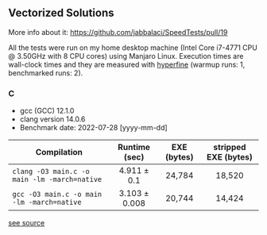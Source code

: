 ## Vectorized Solutions

More info about it: https://github.com/jabbalaci/SpeedTests/pull/19

All the tests were run on my home desktop machine (Intel Core i7-4771 CPU @ 3.50GHz with 8 CPU cores)
using Manjaro Linux. Execution times are wall-clock times and they are measured with
[hyperfine](https://github.com/sharkdp/hyperfine) (warmup runs: 1, benchmarked runs: 2).


### C

* gcc (GCC) 12.1.0
* clang version 14.0.6
* Benchmark date: 2022-07-28 [yyyy-mm-dd]

| Compilation | Runtime (sec) | EXE (bytes) | stripped EXE (bytes) |
|-----|:---:|:---:|:---:|
| `clang -O3 main.c -o main -lm -march=native` | 4.911 ± 0.1 | 24,784 | 18,520 |
| `gcc -O3 main.c -o main -lm -march=native` | 3.103 ± 0.008 | 20,744 | 14,424 |

[see source](c)
